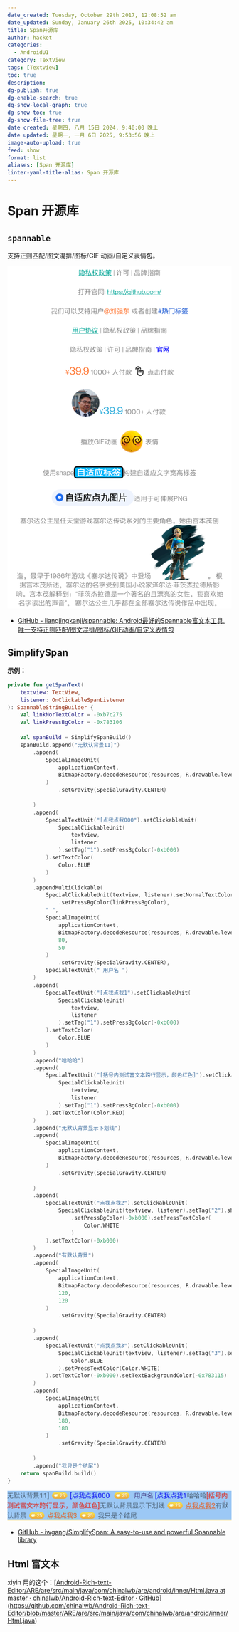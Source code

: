 ```yaml
---
date_created: Tuesday, October 29th 2017, 12:08:52 am
date_updated: Sunday, January 26th 2025, 10:34:42 am
title: Span开源库
author: hacket
categories:
  - AndroidUI
category: TextView
tags: [TextView]
toc: true
description: 
dg-publish: true
dg-enable-search: true
dg-show-local-graph: true
dg-show-toc: true
dg-show-file-tree: true
date created: 星期四, 八月 15日 2024, 9:40:00 晚上
date updated: 星期一, 一月 6日 2025, 9:53:56 晚上
image-auto-upload: true
feed: show
format: list
aliases: [Span 开源库]
linter-yaml-title-alias: Span 开源库
---
```


# Span 开源库

## `spannable`

支持正则匹配/图文混排/图标/GIF 动画/自定义表情包。

![qfarp](https://raw.githubusercontent.com/hacket/ObsidianOSS/master/obsidian/202501261034873.png)

- [GitHub - liangjingkanji/spannable: Android最好的Spannable富文本工具, 唯一支持正则匹配/图文混排/图标/GIF动画/自定义表情包](https://github.com/liangjingkanji/spannable)

## SimplifySpan

**示例：**

```kotlin
private fun getSpanText(  
    textview: TextView,  
    listener: OnClickableSpanListener  
): SpannableStringBuilder {  
    val linkNorTextColor = -0xb7c275  
    val linkPressBgColor = -0x783106  
  
    val spanBuild = SimplifySpanBuild()  
    spanBuild.append("无默认背景11]")  
        .append(  
            SpecialImageUnit(  
                applicationContext,  
                BitmapFactory.decodeResource(resources, R.drawable.level)  
            )  
                .setGravity(SpecialGravity.CENTER)  
  
        )  
        .append(  
            SpecialTextUnit("[点我点我000").setClickableUnit(  
                SpecialClickableUnit(  
                    textview,  
                    listener  
                ).setTag("1").setPressBgColor(-0xb000)  
            ).setTextColor(  
                Color.BLUE  
            )  
        )  
        .appendMultiClickable(  
            SpecialClickableUnit(textview, listener).setNormalTextColor(linkNorTextColor)  
                .setPressBgColor(linkPressBgColor),  
            " ",  
            SpecialImageUnit(  
                applicationContext,  
                BitmapFactory.decodeResource(resources, R.drawable.level),  
                80,  
                50  
            )  
                .setGravity(SpecialGravity.CENTER),  
            SpecialTextUnit(" 用户名 ")  
        )  
        .append(  
            SpecialTextUnit("[点我点我1").setClickableUnit(  
                SpecialClickableUnit(  
                    textview,  
                    listener  
                ).setTag("1").setPressBgColor(-0xb000)  
            ).setTextColor(  
                Color.BLUE  
            )  
        )  
        .append("哈哈哈")  
        .append(  
            SpecialTextUnit("[括号内测试富文本跨行显示，颜色红色]").setClickableUnit(  
                SpecialClickableUnit(  
                    textview,  
                    listener  
                ).setTag("1").setPressBgColor(-0xb000)  
            ).setTextColor(Color.RED)  
        )  
        .append("无默认背景显示下划线")  
        .append(  
            SpecialImageUnit(  
                applicationContext,  
                BitmapFactory.decodeResource(resources, R.drawable.level)  
            )  
                .setGravity(SpecialGravity.CENTER)  
  
        )  
        .append(  
            SpecialTextUnit("点我点我2").setClickableUnit(  
                SpecialClickableUnit(textview, listener).setTag("2").showUnderline()  
                    .setPressBgColor(-0xb000).setPressTextColor(  
                        Color.WHITE  
                    )  
            ).setTextColor(-0xb000)  
        )  
        .append("有默认背景")  
        .append(  
            SpecialImageUnit(  
                applicationContext,  
                BitmapFactory.decodeResource(resources, R.drawable.level),  
                120,  
                120  
            )  
                .setGravity(SpecialGravity.CENTER)  
  
        )  
        .append(  
            SpecialTextUnit("点我点我3").setClickableUnit(  
                SpecialClickableUnit(textview, listener).setTag("3").setPressBgColor(  
                    Color.BLUE  
                ).setPressTextColor(Color.WHITE)  
            ).setTextColor(-0xb000).setTextBackgroundColor(-0x783115)  
        )  
        .append(  
            SpecialImageUnit(  
                applicationContext,  
                BitmapFactory.decodeResource(resources, R.drawable.level),  
                180,  
                180  
            )  
                .setGravity(SpecialGravity.CENTER)  
  
        )  
        .append("我只是个结尾")  
    return spanBuild.build()  
}
```

![spxxi](https://raw.githubusercontent.com/hacket/ObsidianOSS/master/obsidian/202501261034874.png)

- [GitHub - iwgang/SimplifySpan: A easy-to-use and powerful Spannable library](https://github.com/iwgang/SimplifySpan)

## Html 富文本

xiyin 用的这个：[[Android-Rich-text-Editor/ARE/are/src/main/java/com/chinalwb/are/android/inner/Html.java at master · chinalwb/Android-Rich-text-Editor · GitHub](Html.java)](<https://github.com/chinalwb/Android-Rich-text-Editor/blob/master/ARE/are/src/main/java/com/chinalwb/are/android/inner/Html.java>)
